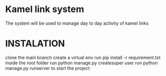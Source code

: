 # Kamel link system 
The system  will be used to manage day to day activity of kamel links 

# INSTALATION 

clone the main branch 
create a virtual env 
run pip install -r requirement.txt inside  the root folder
run python manage.py createsuper user 
run python manage.py runserver to start the project 

